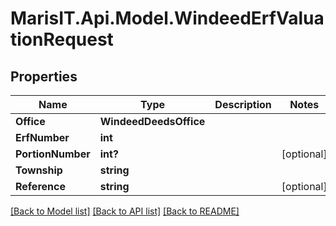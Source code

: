 
# MarisIT.Api.Model.WindeedErfValuationRequest

## Properties

Name | Type | Description | Notes
------------ | ------------- | ------------- | -------------
**Office** | **WindeedDeedsOffice** |  | 
**ErfNumber** | **int** |  | 
**PortionNumber** | **int?** |  | [optional] 
**Township** | **string** |  | 
**Reference** | **string** |  | [optional] 

[[Back to Model list]](../README.md#documentation-for-models)
[[Back to API list]](../README.md#documentation-for-api-endpoints)
[[Back to README]](../README.md)

